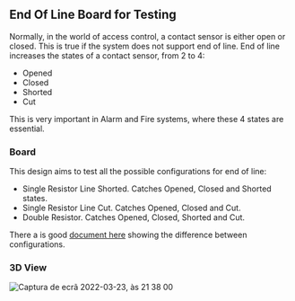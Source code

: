 
## End Of Line Board for Testing

Normally, in the world of access control, a contact sensor is either open or closed. This is true if the system does not support end of line.
End of line increases the states of a contact sensor, from 2 to 4:

 - Opened
 - Closed
 - Shorted
 - Cut

This is very important in Alarm and Fire systems, where these 4 states are essential.

### Board

This design aims to test all the possible configurations for end of line: 

- Single Resistor Line Shorted. Catches Opened, Closed and Shorted states.
- Single Resistor Line Cut. Catches Opened, Closed and Cut.
- Double Resistor. Catches Opened, Closed, Shorted and Cut.

There a is good [document here](https://github.com/nguterresn/end-of-line-board/blob/master/docs/EOL-Types.pdf) showing the difference between configurations.

### 3D View

![Captura de ecrã 2022-03-23, às 21 38 00](https://user-images.githubusercontent.com/38976366/159791269-87e48437-e6b4-4cde-8039-1bfdc40bc64f.png)
